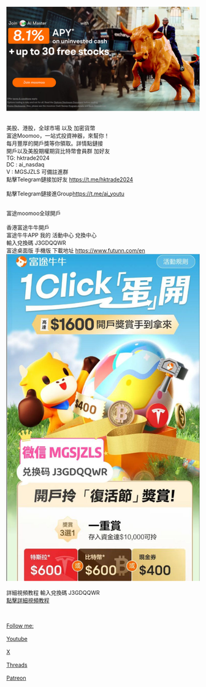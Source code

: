 [<img src="tg1.jpg">](http://j.moomoo.com/00yLZM)
<html>
 <br>
美股、港股，全球市場 以及 加密貨幣 <br>
富途Moomoo，一站式投資神器，來幫你！ <br>
每月豐厚的開戶獎等你領取。詳情點鏈接<br>
開戶以及美股期權期貨比特幣會員群 加好友 <br>
 TG: hktrade2024<br> 
 DC : ai_nasdaq <br> 
 V : MGSJZLS  可備註進群 <br>
點擊Telegram鏈接加好友 <a href='https://t.me/hktrade2024'>https://t.me/hktrade2024</a><br><br>
點擊Telegram鏈接進Group<a href='https://t.me/ai_youtu'>https://t.me/ai_youtu</a><br>

<br>富途moomoo全球開戶 <a href='https://j.moomoo.com/00yLZM'> <br></a>
<br>
香港富途牛牛開戶 
<br>
富途牛牛APP 我的 活動中心 兌換中心 <br>
輸入兌換碼 J3GDQQWR<br>
富途桌面版 手機版 下載地址 <a href='https://www.futunn.com/en'>https://www.futunn.com/en</a><br>
<img src="month.jpg">
<br><br>
詳細視頻教程 輸入兌換碼 J3GDQQWR
<br>
<a href='J3GDQQWR.mp4'>點擊詳細視頻教程<br><br>

<br>
Follow me:<br>
<br> <a href='https://youtube.com/@ai_nasdaq'> Youtube </a> <br>
<br> <a href='https://x.com/hktrade2022'>X </a> <br>
<br> <a href='https://threads.net/@ai_nasdaq'>Threads </a> <br>
<br> <a href='https://patreon.com/hktrade2022'>Patreon </a> <br>


